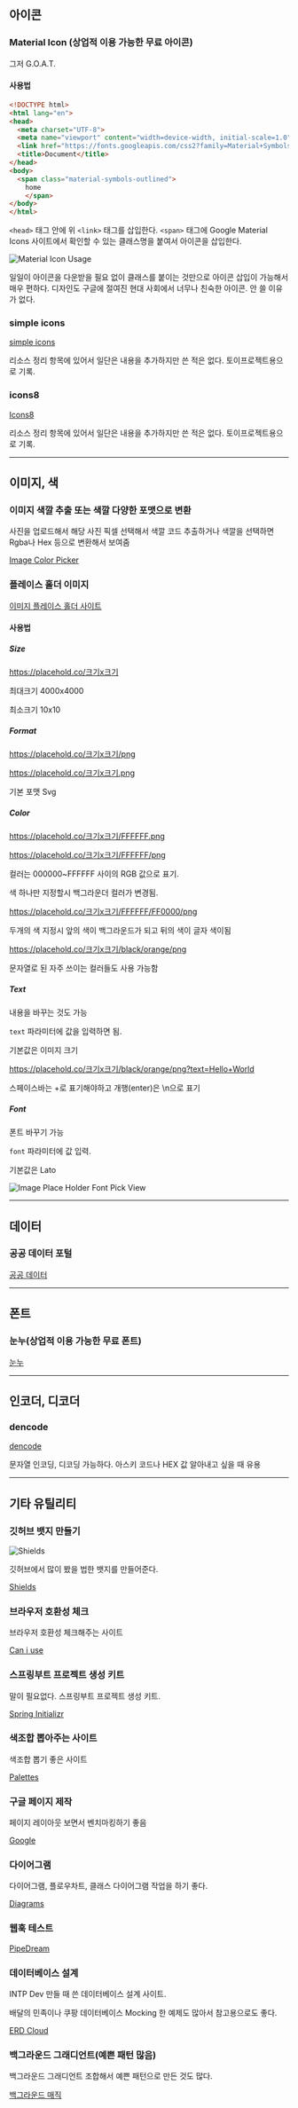 ## 아이콘
### Material Icon (상업적 이용 가능한 무료 아이콘)
그저 G.O.A.T.

#### 사용법
```html
<!DOCTYPE html>
<html lang="en">
<head>
  <meta charset="UTF-8">
  <meta name="viewport" content="width=device-width, initial-scale=1.0">
  <link href="https://fonts.googleapis.com/css2?family=Material+Symbols+Outlined" rel="stylesheet" />
  <title>Document</title>
</head>
<body>
  <span class="material-symbols-outlined">
    home
    </span>
</body>
</html>
```

`<head>` 태그 안에 위 `<link>` 태그를 삽입한다. `<span>` 태그에 Google Material Icons 사이트에서 확인할 수 있는 클래스명을 붙여서 아이콘을 삽입한다.

![Material Icon Usage](https://i.imgur.com/J7WHSKY.png)

일일이 아이콘을 다운받을 필요 없이 클래스를 붙이는 것만으로 아이콘 삽입이 가능해서 매우 편하다. 디자인도 구글에 절여진 현대 사회에서 너무나 친숙한 아이콘. 안 쓸 이유가 없다.

### simple icons
[simple icons](https://simpleicons.org/)

리소스 정리 항목에 있어서 일단은 내용을 추가하지만 쓴 적은 없다. 토이프로젝트용으로 기록.

### icons8
[Icons8](https://icons8.com/)

리소스 정리 항목에 있어서 일단은 내용을 추가하지만 쓴 적은 없다. 토이프로젝트용으로 기록.

---

## 이미지, 색
### 이미지 색깔 추출 또는 색깔 다양한 포맷으로 변환
사진을 업로드해서 해당 사진 픽셀 선택해서 색깔 코드 추출하거나 색깔을 선택하면 Rgba나 Hex 등으로 변환해서 보여줌

[Image Color Picker](https://imagecolorpicker.com/ko)

### 플레이스 홀더 이미지

[이미지 플레이스 홀더 사이트](https://placehold.co/)

#### 사용법

##### Size
https://placehold.co/크기x크기

최대크기 4000x4000

최소크기 10x10

##### Format
https://placehold.co/크기x크기/png

https://placehold.co/크기x크기.png

기본 포맷 Svg

##### Color
https://placehold.co/크기x크기/FFFFFF.png

https://placehold.co/크기x크기/FFFFFF/png

컬러는 000000~FFFFFF 사이의  RGB 값으로 표기.

색 하나만 지정할시 백그라운더 컬러가 변경됨.

https://placehold.co/크기x크기/FFFFFF/FF0000/png

두개의 색 지정시 앞의 색이 백그라운드가 되고 뒤의 색이 글자 색이됨

https://placehold.co/크기x크기/black/orange/png

문자열로 된 자주 쓰이는 컬러들도 사용 가능함

##### Text

내용을 바꾸는 것도 가능

`text` 파라미터에 값을 입력하면 됨.

기본값은 이미지 크기

https://placehold.co/크기x크기/black/orange/png?text=Hello+World

스페이스바는 +로 표기해야하고 개행(enter)은 \n으로 표기

##### Font

폰트 바꾸기 가능

`font` 파라미터에 값 입력.

기본값은 Lato

![Image Place Holder Font Pick View](https://i.imgur.com/A2Vcuv7.png)


---

## 데이터
### 공공 데이터 포털
[공공 데이터](https://www.data.go.kr/)

---

## 폰트
### 눈누(상업적 이용 가능한 무료 폰트)
[눈누](https://noonnu.cc/)

---

## 인코더, 디코더
### dencode
[dencode](https://dencode.com/)

문자열 인코딩, 디코딩 가능하다. 아스키 코드나 HEX 값 알아내고 싶을 때 유용

---

## 기타 유틸리티
### 깃허브 뱃지 만들기
![Shields](https://i.imgur.com/JOJmpW8.png)

깃허브에서 많이 봤을 법한 뱃지를 만들어준다.

[Shields](https://shields.io/badges)

### 브라우저 호환성 체크
브라우저 호환성 체크해주는 사이트

[Can i use](https://caniuse.com/)

### 스프링부트 프로젝트 생성 키트
말이 필요없다. 스프링부트 프로젝트 생성 키트.

[Spring Initializr](https://start.spring.io/)

### 색조합 뽑아주는 사이트
색조합 뽑기 좋은 사이트

[Palettes](https://flatuicolors.com)

### 구글 페이지 제작
페이지 레이아웃 보면서 벤치마킹하기 좋음

[Google](https://sites.google.com/new)

### 다이어그램
다이어그램, 플로우차트, 클래스 다이어그램 작업을 하기 좋다.

[Diagrams](https://app.diagrams.net/)

### 웹훅 테스트
[PipeDream](https://pipedream.com/)

### 데이터베이스 설계
INTP Dev 만들 때 쓴 데이터베이스 설계 사이트.

배달의 민족이나 쿠팡 데이터베이스 Mocking 한 예제도 많아서 참고용으로도 좋다.

[ERD Cloud](https://www.erdcloud.com/)

### 백그라운드 그래디언트(예쁜 패턴 많음)
백그라운드 그래디언트 조합해서 예쁜 패턴으로 만든 것도 많다.

[백그라운드 매직](https://www.gradientmagic.com/)
